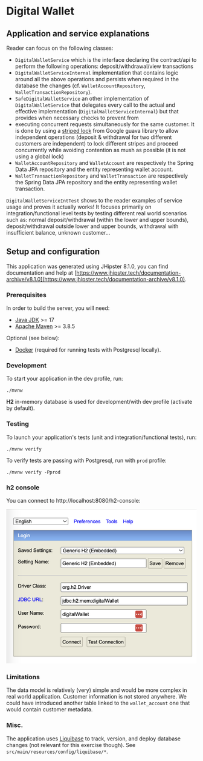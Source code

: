 # Digital Wallet

## Application and service explanations

Reader can focus on the following classes:

- `DigitalWalletService` which is the interface declaring the contract/api to perform the following
  operations: deposit/withdrawal/view transactions
- `DigitalWalletServiceInternal` implementation that contains logic around all the above operations
  and persists when required in the database the changes (cf. `WalletAccountRepository`, `WalletTransactionRepository`).
- `SafeDigitalWalletService` an other implementation of `DigitalWalletService` that delegates every call to the actual
  and effective implementation (`DigitalWalletServiceInternal`) but that provides when necessary checks to prevent from
- executing concurrent requests simultaneously for the same customer. It is done by using a [striped lock](https://guava.dev/releases/snapshot/api/docs/com/google/common/util/concurrent/Striped.html) from Google
  guava library to allow independent operations (deposit & withdrawal for two different customers are independent) to
  lock different stripes and proceed concurrently while avoiding contention as mush as possible (it is not using a global lock)
- `WalletAccountRepository` and `WalletAccount` are respectively the Spring Data JPA repository and the entity representing
  wallet account.
- `WalletTransactionRepository` and `WalletTransaction` are respectively the Spring Data JPA repository and the entity representing
  wallet transaction.

`DigitalWalletServiceIntTest` shows to the reader examples of service usage and proves it actually works! It focuses
primarily on integration/functional level tests by testing different real world scenarios such as: normal deposit/withdrawal
(within the lower and upper bounds), deposit/withdrawal outside lower and upper bounds, withdrawal with insufficient balance,
unknown customer...

## Setup and configuration

This application was generated using JHipster 8.1.0, you can find documentation and help at [https://www.jhipster.tech/documentation-archive/v8.1.0](https://www.jhipster.tech/documentation-archive/v8.1.0).

### Prerequisites

In order to build the server, you will need:

- [Java JDK](https://www.oracle.com/java/) >= 17
- [Apache Maven](https://maven.apache.org/) >= 3.8.5

Optional (see below):

- [Docker](https://www.docker.com/) (required for running tests with Postgresql locally).

### Development

To start your application in the dev profile, run:

```
./mvnw
```

**H2** in-memory database is used for development/with dev profile (activate by default).

### Testing

To launch your application's tests (unit and integration/functional tests), run:

```
./mvnw verify
```

To verify tests are passing with Postgresql, run with `prod` profile:

```
./mvnw verify -Pprod
```

### h2 console

You can connect to http://localhost:8080/h2-console:

![h2 console](h2.png)

### Limitations

The data model is relatively (very) simple and would be more complex in real world application. Customer information is
not stored anywhere. We could have introduced another table linked to the `wallet_account` one that would contain customer
metadata.

### Misc.

The application uses [Liquibase](https://www.liquibase.org/) to track, version, and deploy database changes (not relevant for this exercise though).
See `src/main/resources/config/liquibase/*`.
